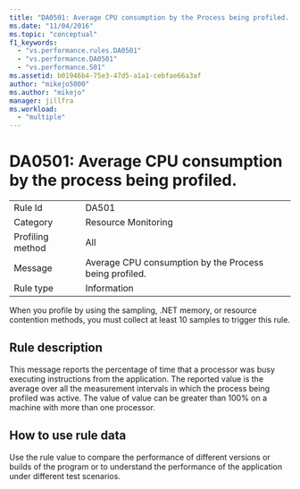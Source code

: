 ```yaml
---
title: "DA0501: Average CPU consumption by the Process being profiled. | Microsoft Docs"
ms.date: "11/04/2016"
ms.topic: "conceptual"
f1_keywords:
  - "vs.performance.rules.DA0501"
  - "vs.performance.DA0501"
  - "vs.performance.501"
ms.assetid: b01946b4-75e3-47d5-a1a1-cebfae66a3af
author: "mikejo5000"
ms.author: "mikejo"
manager: jillfra
ms.workload:
  - "multiple"
---
```

# DA0501: Average CPU consumption by the process being profiled.

|||
|-|-|
|Rule Id|DA501|
|Category|Resource Monitoring|
|Profiling method|All|
|Message|Average CPU consumption by the Process being profiled.|
|Rule type|Information|

 When you profile by using the sampling, .NET memory, or resource contention methods, you must collect at least 10 samples to trigger this rule.

## Rule description
 This message reports the percentage of time that a processor was busy executing instructions from the application. The reported value is the average over all the measurement intervals in which the process being profiled was active. The value of value can be greater than 100% on a machine with more than one processor.

## How to use rule data
 Use the rule value to compare the performance of different versions or builds of the program or to understand the performance of the application under different test scenarios.